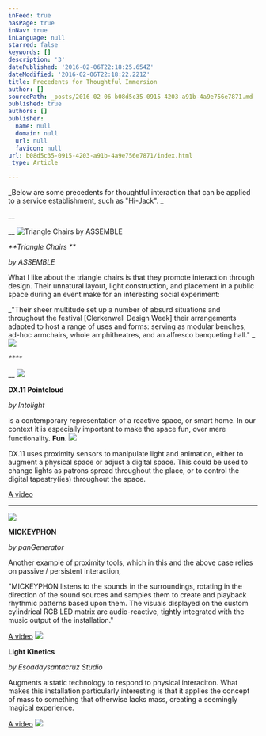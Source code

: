 ```yaml
---
inFeed: true
hasPage: true
inNav: true
inLanguage: null
starred: false
keywords: []
description: '3'
datePublished: '2016-02-06T22:18:25.654Z'
dateModified: '2016-02-06T22:18:22.221Z'
title: Precedents for Thoughtful Immersion
author: []
sourcePath: _posts/2016-02-06-b08d5c35-0915-4203-a91b-4a9e756e7871.md
published: true
authors: []
publisher:
  name: null
  domain: null
  url: null
  favicon: null
url: b08d5c35-0915-4203-a91b-4a9e756e7871/index.html
_type: Article

---
```

_Below are some precedents for thoughtful interaction that can be applied to a service establishment, such as "Hi-Jack". _

__

__
![Triangle Chairs by ASSEMBLE](https://s3-us-west-2.amazonaws.com/the-grid-img/p/22dcd7fdbd20b18ac0c37e52a87cfddcbe5d2e5c.jpg)

_**Triangle Chairs **_

_by ASSEMBLE_

What I like about the triangle chairs is that they promote interaction through design. Their unnatural layout, light construction, and placement in a public space during an event make for an interesting social experiment: 

_"Their sheer multitude set up a number of absurd situations and throughout the festival \[Clerkenwell Design Week\] their arrangements adapted to host a range of uses and forms: serving as modular benches, ad-hoc armchairs, whole amphitheatres, and an alfresco banqueting hall." _
![](https://s3-us-west-2.amazonaws.com/the-grid-img/p/60cafe93c531ac51e0fabf36e136b58c72fa28d2.jpg)

_****_

__
![](https://s3-us-west-2.amazonaws.com/the-grid-img/p/886e763ac8350870368ac4f3cfd4f19799bec11d.gif)

**DX.11 Pointcloud**

_by Intolight_

is a contemporary representation of a reactive space, or smart home. In our context it is especially important to make the space fun, over mere functionality. **Fun**. ![](https://s3-us-west-2.amazonaws.com/the-grid-img/p/387a8a07490856594acb885c4608d55f1115c54e.gif)

DX.11 uses proximity sensors to manipulate light and animation, either to augment a physical space or adjust a digital space. This could be used to change lights as patrons spread throughout the place, or to control the digital tapestry(ies) throughout the space. 

[A video][0]

****
![](https://s3-us-west-2.amazonaws.com/the-grid-img/p/e6470996a0409040c327fee15ac8c0b4924f8fe9.gif)

**MICKEYPHON**

_by panGenerator_

Another example of proximity tools, which in this and the above case relies on passive / persistent interaction, 

"MICKEYPHON listens to the sounds in the surroundings, rotating in the direction of the sound sources and samples them to create and playback rhythmic patterns based upon them. The visuals displayed on the custom cylindrical RGB LED matrix are audio-reactive, tightly integrated with the music output of the installation."

[A video][1]
![](https://s3-us-west-2.amazonaws.com/the-grid-img/p/50d63c9c2e26691762c3863ae30ed2f974a58d4d.png)

**Light Kinetics**

_by Esoadaysantacruz Studio_

Augments a static technology to respond to physical interaciton. What makes this installation particularly interesting is that it applies the concept of mass to something that otherwise lacks mass, creating a seemingly magical experience. 

[A video][2]
![](https://s3-us-west-2.amazonaws.com/the-grid-img/p/b01156897ad5182220ae5951c9fadff7dabdb14b.png)

[0]: https://vimeo.com/149648806
[1]: https://vimeo.com/151174535
[2]: https://vimeo.com/122633347
